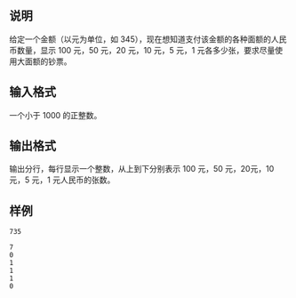 <h2>说明</h2>

给定一个金额（以元为单位，如 $345$），现在想知道支付该金额的各种面额的人民币数量，显示 $100$ 元，$50$ 元，$20$ 元，$10$ 元，$5$ 元，$1$ 元各多少张，要求尽量使用大面额的钞票。
<h2>输入格式</h2>

一个小于 $1000$ 的正整数。

<h2>输出格式</h2>

输出分行，每行显示一个整数，从上到下分别表示 $100$ 元，$50$ 元，$20$元，$10$ 元，$5$ 元，$1$ 元人民币的张数。

<h2>样例</h2>
<pre><code class="language-input1">735</code></pre><pre><code class="language-output1">7
0
1
1
1
0</code></pre>
